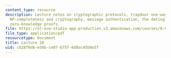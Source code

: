 ```yaml
---
content_type: resource
description: Lecture notes on cryptographic protocols, trapdoor one-way functions,
  NP-completeness and cryptography, message authentication, the dating protocol, and
  zero-knowledge proofs.
file: https://ol-ocw-studio-app-production.s3.amazonaws.com/courses/6-080-great-ideas-in-theoretical-computer-science-spring-2008/c828f0d6e58bce07b75f6d8ac45b8e5f_lec18.pdf
file_type: application/pdf
resourcetype: Document
title: Lecture 18
uid: c828f0d6-e58b-ce07-b75f-6d8ac45b8e5f
---
```

